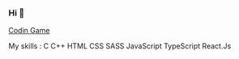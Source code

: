 ### Hi 👋

[Codin Game](https://www.codingame.com/profile/483153482d024ace59b7a1d5747b560c6730432)  

My skills :
    C
    C++
    HTML
    CSS
    SASS
    JavaScript
    TypeScript
    React.Js

<!-- ![](https://visitor-badge.laobi.icu/badge?page_id=nnieddu) -->
